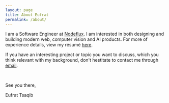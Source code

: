 ```yaml
---
layout: page
title: About Eufrat
permalink: /about/
---
```


I am a Software Engineer at [Nodeflux](http://nodeflux.io). I am interested in both designing and building modern web, computer vision and AI products. For more of experience details, view my résumé [here](/docs/resume.pdf).

If you have an interesting project or topic you want to discuss, which you think relevant with my background, don't hestitate to contact me through [email](mailto:eutsat@gmail.com).

&nbsp;
&nbsp;
&nbsp;

See you there,

Eufrat Tsaqib
